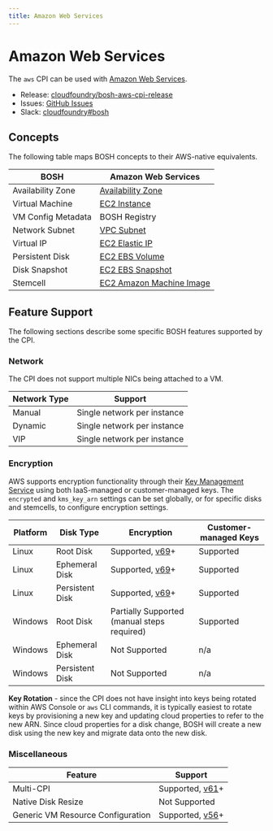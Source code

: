 ```yaml
---
title: Amazon Web Services
---
```


# Amazon Web Services

The `aws` CPI can be used with [Amazon Web Services](https://aws.amazon.com/).

 * Release: [cloudfoundry/bosh-aws-cpi-release](https://github.com/cloudfoundry/bosh-aws-cpi-release)
 * Issues: [GitHub Issues](https://github.com/cloudfoundry/bosh-aws-cpi-release/issues)
 * Slack: [cloudfoundry#bosh](https://cloudfoundry.slack.com/messages/bosh)


## Concepts

The following table maps BOSH concepts to their AWS-native equivalents.

| BOSH | Amazon Web Services |
| ---- | ------------------- |
| Availability Zone | [Availability Zone](https://docs.aws.amazon.com/AmazonRDS/latest/UserGuide/Concepts.RegionsAndAvailabilityZones.html) |
| Virtual Machine | [EC2 Instance](https://docs.aws.amazon.com/AWSEC2/latest/UserGuide/Instances.html) |
| VM Config Metadata | BOSH Registry |
| Network Subnet | [VPC Subnet](https://docs.aws.amazon.com/AmazonVPC/latest/UserGuide/VPC_Subnets.html) |
| Virtual IP | [EC2 Elastic IP](https://docs.aws.amazon.com/AWSEC2/latest/UserGuide/elastic-ip-addresses-eip.html) |
| Persistent Disk | [EC2 EBS Volume](https://docs.aws.amazon.com/AWSEC2/latest/UserGuide/EBSVolumes.html) |
| Disk Snapshot | [EC2 EBS Snapshot](https://docs.aws.amazon.com/AWSEC2/latest/UserGuide/EBSSnapshots.html) |
| Stemcell | [EC2 Amazon Machine Image](https://docs.aws.amazon.com/AWSEC2/latest/UserGuide/AMIs.html) |


## Feature Support

The following sections describe some specific BOSH features supported by the CPI.


### Network

The CPI does not support multiple NICs being attached to a VM.

| Network Type | Support |
| ------------ | ------- |
| Manual | Single network per instance |
| Dynamic | Single network per instance |
| VIP | Single network per instance |


### Encryption

AWS supports encryption functionality through their [Key Management Service](https://aws.amazon.com/kms/) using both IaaS-managed or customer-managed keys. The `encrypted` and `kms_key_arn` settings can be set globally, or for specific disks and stemcells, to configure encryption settings.

| Platform | Disk Type | Encryption | Customer-managed Keys |
| -------- | --------- | ---------- | --------------------- |
| Linux | Root Disk | Supported, [v69](https://github.com/cloudfoundry/bosh-aws-cpi-release/releases/tag/v69)+ | Supported |
| Linux | Ephemeral Disk | Supported, [v69](https://github.com/cloudfoundry/bosh-aws-cpi-release/releases/tag/v69)+ | Supported |
| Linux | Persistent Disk | Supported, [v69](https://github.com/cloudfoundry/bosh-aws-cpi-release/releases/tag/v69)+ | Supported |
| Windows | Root Disk | Partially Supported (manual steps required) | Supported |
| Windows | Ephemeral Disk | Not Supported | n/a |
| Windows | Persistent Disk | Not Supported | n/a |

**Key Rotation** - since the CPI does not have insight into keys being rotated within AWS Console or `aws` CLI commands, it is typically easiest to rotate keys by provisioning a new key and updating cloud properties to refer to the new ARN. Since cloud properties for a disk change, BOSH will create a new disk using the new key and migrate data onto the new disk.


### Miscellaneous

| Feature   | Support |
| --------- | ------- |
| Multi-CPI | Supported, [v61](https://github.com/cloudfoundry/bosh-aws-cpi-release/releases/tag/v61)+ |
| Native Disk Resize | Not Supported |
| Generic VM Resource Configuration | Supported, [v56](https://github.com/cloudfoundry/bosh-aws-cpi-release/releases/tag/v56)+ |
